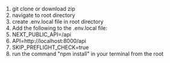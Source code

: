 1. git clone or download zip
2. navigate to root directory
3. create .env.local file in root directory
4. Add the following to the .env.local file:
5. NEXT_PUBLIC_API=/api
6. API=http://localhost:8000/api
7. SKIP_PREFLIGHT_CHECK=true
8. run the command "npm install" in your terminal from the root
